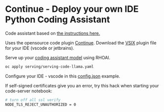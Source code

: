 # Continue - Deploy your own IDE Python Coding Assistant

Code assistant based on [the instructions here.](https://ai-on-openshift.io/demos/codellama-continue/codellama-continue)

Uses the opensource code plugin [Continue](https://docs.continue.dev). Download the [VSIX](https://openvsxorg.blob.core.windows.net/resources/Continue/continue/linux-x64/0.9.124/Continue.continue-0.9.124@linux-x64.vsix) plugin file for your IDE (vscode or jetbrains).

Serve up your [coding assistant model](../serving/serving-code-llama.yaml) using RHOAI.

```bash
oc apply serving/serving-code-llama.yaml
```

Configure your IDE - vscode in this [config.json](config.json) example.

If self-signed certificates give you an error, try this hack when starting your code-server notebook:

```bash
# turn off all ssl verify
NODE_TLS_REJECT_UNAUTHORIZED = 0
```
